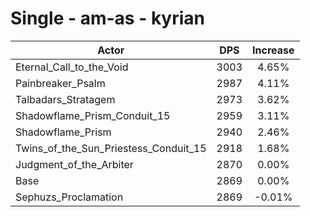 # Single - am-as - kyrian
| Actor | DPS | Increase |
|---|:---:|:---:|
|Eternal_Call_to_the_Void|3003|4.65%|
|Painbreaker_Psalm|2987|4.11%|
|Talbadars_Stratagem|2973|3.62%|
|Shadowflame_Prism_Conduit_15|2959|3.11%|
|Shadowflame_Prism|2940|2.46%|
|Twins_of_the_Sun_Priestess_Conduit_15|2918|1.68%|
|Judgment_of_the_Arbiter|2870|0.00%|
|Base|2869|0.00%|
|Sephuzs_Proclamation|2869|-0.01%|
